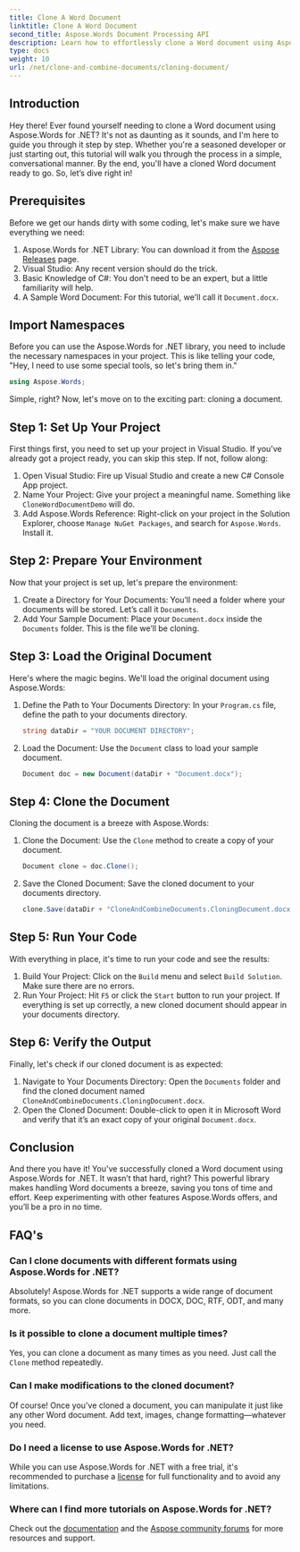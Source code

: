 ```yaml
---
title: Clone A Word Document
linktitle: Clone A Word Document
second_title: Aspose.Words Document Processing API
description: Learn how to effortlessly clone a Word document using Aspose.Words for .NET with our step-by-step guide. Perfect for both beginners and experienced developers.
type: docs
weight: 10
url: /net/clone-and-combine-documents/cloning-document/
---
```

## Introduction

Hey there! Ever found yourself needing to clone a Word document using Aspose.Words for .NET? It's not as daunting as it sounds, and I'm here to guide you through it step by step. Whether you're a seasoned developer or just starting out, this tutorial will walk you through the process in a simple, conversational manner. By the end, you'll have a cloned Word document ready to go. So, let’s dive right in!

## Prerequisites

Before we get our hands dirty with some coding, let's make sure we have everything we need:

1. Aspose.Words for .NET Library: You can download it from the [Aspose Releases](https://releases.aspose.com/words/net/) page.
2. Visual Studio: Any recent version should do the trick.
3. Basic Knowledge of C#: You don't need to be an expert, but a little familiarity will help.
4. A Sample Word Document: For this tutorial, we'll call it `Document.docx`.

## Import Namespaces

Before you can use the Aspose.Words for .NET library, you need to include the necessary namespaces in your project. This is like telling your code, "Hey, I need to use some special tools, so let's bring them in."

```csharp
using Aspose.Words;
```

Simple, right? Now, let's move on to the exciting part: cloning a document.

## Step 1: Set Up Your Project

First things first, you need to set up your project in Visual Studio. If you’ve already got a project ready, you can skip this step. If not, follow along:

1. Open Visual Studio: Fire up Visual Studio and create a new C# Console App project.
2. Name Your Project: Give your project a meaningful name. Something like `CloneWordDocumentDemo` will do.
3. Add Aspose.Words Reference: Right-click on your project in the Solution Explorer, choose `Manage NuGet Packages`, and search for `Aspose.Words`. Install it.

## Step 2: Prepare Your Environment

Now that your project is set up, let's prepare the environment:

1. Create a Directory for Your Documents: You’ll need a folder where your documents will be stored. Let’s call it `Documents`.
2. Add Your Sample Document: Place your `Document.docx` inside the `Documents` folder. This is the file we’ll be cloning.

## Step 3: Load the Original Document

Here's where the magic begins. We'll load the original document using Aspose.Words:

1. Define the Path to Your Documents Directory: In your `Program.cs` file, define the path to your documents directory.
   
    ```csharp
    string dataDir = "YOUR DOCUMENT DIRECTORY";
    ```

2. Load the Document: Use the `Document` class to load your sample document.

    ```csharp
    Document doc = new Document(dataDir + "Document.docx");
    ```

## Step 4: Clone the Document

Cloning the document is a breeze with Aspose.Words:

1. Clone the Document: Use the `Clone` method to create a copy of your document.

    ```csharp
    Document clone = doc.Clone();
    ```

2. Save the Cloned Document: Save the cloned document to your documents directory.

    ```csharp
    clone.Save(dataDir + "CloneAndCombineDocuments.CloningDocument.docx");
    ```

## Step 5: Run Your Code

With everything in place, it's time to run your code and see the results:

1. Build Your Project: Click on the `Build` menu and select `Build Solution`. Make sure there are no errors.
2. Run Your Project: Hit `F5` or click the `Start` button to run your project. If everything is set up correctly, a new cloned document should appear in your documents directory.

## Step 6: Verify the Output

Finally, let's check if our cloned document is as expected:

1. Navigate to Your Documents Directory: Open the `Documents` folder and find the cloned document named `CloneAndCombineDocuments.CloningDocument.docx`.
2. Open the Cloned Document: Double-click to open it in Microsoft Word and verify that it’s an exact copy of your original `Document.docx`.

## Conclusion

And there you have it! You've successfully cloned a Word document using Aspose.Words for .NET. It wasn’t that hard, right? This powerful library makes handling Word documents a breeze, saving you tons of time and effort. Keep experimenting with other features Aspose.Words offers, and you’ll be a pro in no time.

## FAQ's

### Can I clone documents with different formats using Aspose.Words for .NET?

Absolutely! Aspose.Words for .NET supports a wide range of document formats, so you can clone documents in DOCX, DOC, RTF, ODT, and many more.

### Is it possible to clone a document multiple times?

Yes, you can clone a document as many times as you need. Just call the `Clone` method repeatedly.

### Can I make modifications to the cloned document?

Of course! Once you've cloned a document, you can manipulate it just like any other Word document. Add text, images, change formatting—whatever you need.

### Do I need a license to use Aspose.Words for .NET?

While you can use Aspose.Words for .NET with a free trial, it's recommended to purchase a [license](https://purchase.aspose.com/buy) for full functionality and to avoid any limitations.

### Where can I find more tutorials on Aspose.Words for .NET?

Check out the [documentation](https://reference.aspose.com/words/net/) and the [Aspose community forums](https://forum.aspose.com/c/words/8) for more resources and support.
